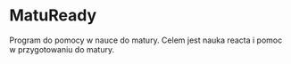 # MatuReady
Program do pomocy w nauce do matury.
Celem jest nauka reacta i pomoc w przygotowaniu do matury.

